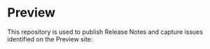 # Preview
This repository is used to publish Release Notes and capture issues identified on the Preview site:
